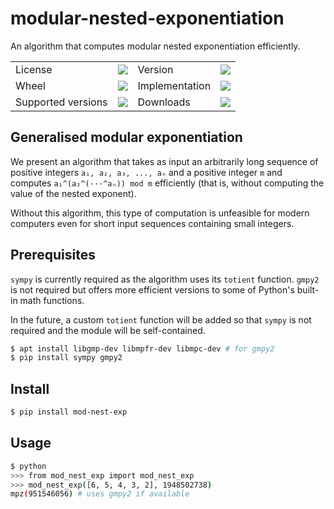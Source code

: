 # modular-nested-exponentiation

An algorithm that computes modular nested exponentiation efficiently.

<table>
    <tr>
        <td>License</td>
        <td><img src='https://img.shields.io/pypi/l/mod-nest-exp.svg'></td>
        <td>Version</td>
        <td><img src='https://img.shields.io/pypi/v/mod-nest-exp.svg'></td>
    </tr>
    <tr>
        <td>Wheel</td>
        <td><img src='https://img.shields.io/pypi/wheel/mod-nest-exp.svg'></td>
        <td>Implementation</td>
        <td><img src='https://img.shields.io/pypi/implementation/mod-nest-exp.svg'></td>
    </tr>
    <tr>
        <td>Supported versions</td>
        <td><img src='https://img.shields.io/pypi/pyversions/mod-nest-exp.svg'></td>
        <td>Downloads</td>
        <td><img src='https://img.shields.io/pypi/dm/mod-nest-exp.svg'></td>
    </tr>
</table>

## Generalised modular exponentiation

We present an algorithm that takes as input an arbitrarily long sequence of positive integers `a₁, a₂, a₃, ..., aₙ` and a positive integer `m` and computes `a₁^(a₂^(···^aₙ)) mod m` efficiently (that is, without computing the value of the nested exponent).

Without this algorithm, this type of computation is unfeasible for modern computers even for short input sequences containing small integers.

## Prerequisites

`sympy` is currently required as the algorithm uses its `totient` function. `gmpy2` is not required but offers more efficient versions to some of Python's built-in math functions.

In the future, a custom `totient` function will be added so that `sympy` is not required and the module will be self-contained.

```bash
$ apt install libgmp-dev libmpfr-dev libmpc-dev # for gmpy2
$ pip install sympy gmpy2
```

## Install

```bash
$ pip install mod-nest-exp
```

## Usage

```bash
$ python
>>> from mod_nest_exp import mod_nest_exp
>>> mod_nest_exp([6, 5, 4, 3, 2], 1948502738)
mpz(951546056) # uses gmpy2 if available
```